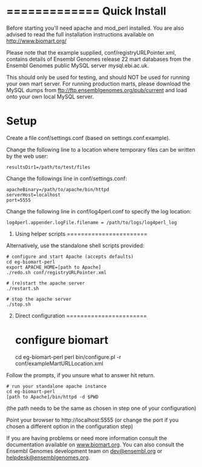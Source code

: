 =============
Quick Install
=============

Before starting you'll need apache and mod_perl installed. You are also advised 
to read the full installation instructions available on http://www.biomart.org/ 

Please note that the example supplied, conf/registryURLPointer.xml, contains details 
of Ensembl Genomes release 22 mart databases from the Ensembl Genomes public MySQL
server mysql.ebi.ac.uk. 

This should only be used for testing, and should NOT be used for running your own 
mart server. For running production marts, please download the MySQL dumps from 
ftp://ftp.ensemblgenomes.org/pub/current and load onto your own local MySQL server.

Setup
=====

Create a file conf/settings.conf (based on settings.conf.example).

Change the following line to a location where temporary files can be written by the web user:

    resultsDir1=/path/to/test/files

Change the followings line in conf/settings.conf:

    apacheBinary=/path/to/apache/bin/httpd
    serverHost=localhost
    port=5555

Change the following line in conf/log4perl.conf to specify the log location:

    log4perl.appender.logFile.filename = /path/to/logs/log4perl_log


1) Using helper scripts
=======================

Alternatively, use the standalone shell scripts provided:

    # configure and start Apache (accepts defaults)
    cd eg-biomart-perl
    export APACHE_HOME=[path to Apache]
    ./redo.sh conf/registryURLPointer.xml 
    
    # (re)start the apache server
    ./restart.sh
    
    # stop the apache server
    ./stop.sh

2) Direct configuration
=======================

    # configure biomart
    cd eg-biomart-perl
    perl bin/configure.pl -r conf/exampleMartURLLocation.xml

Follow the prompts, if you unsure what to answer hit return. 

    # run your standalone apache instance 
    cd eg-biomart-perl
    [path to Apache]/bin/httpd -d $PWD

(the path needs to be the same as chosen in step one of your configuration)

Point your browser to http://localhost:5555
(or change the port if you chosen a different option in the configuration step)

If you are having problems or need more information consult the documentation
available on www.biomart.org. You can also consult the Ensembl Genomes development
team on dev@ensembl.org or helpdesk@ensemblgenomes.org.


